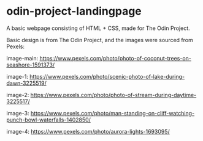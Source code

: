 # odin-project-landingpage

A basic webpage consisting of HTML + CSS, made for The Odin Project.

Basic design is from The Odin Project, and the images were sourced from Pexels:

image-main: https://www.pexels.com/photo/photo-of-coconut-trees-on-seashore-1591373/

image-1: https://www.pexels.com/photo/scenic-photo-of-lake-during-dawn-3225519/

image-2: https://www.pexels.com/photo/photo-of-stream-during-daytime-3225517/

image-3: https://www.pexels.com/photo/man-standing-on-cliff-watching-punch-bowl-waterfalls-1402850/

image-4: https://www.pexels.com/photo/aurora-lights-1693095/
